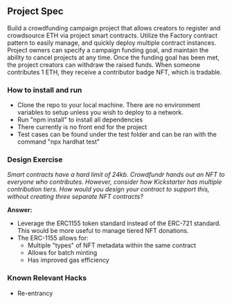 ## Project Spec
 Build a crowdfunding campaign project that allows creators to register and crowdsource ETH via project smart contracts. Utilize the Factory contract pattern to easily manage, and quickly deploy multiple contract instances. Project owners can specify a campaign funding goal, and maintain the ability to cancel projects at any time. Once the funding goal has been met, the project creators can withdraw the raised funds. When someone contributes 1 ETH, they receive a contributor badge NFT, which is tradable.
 
### How to install and run
 - Clone the repo to your local machine. There are no environment variables to setup unless you wish to deploy to a network.
 - Run "npm install" to install all dependencies
 - There currently is no front end for the project
 - Test cases can be found under the test folder and can be ran with the command "npx hardhat test"
 
### Design Exercise
*Smart contracts have a hard limit of 24kb. Crowdfundr hands out an NFT to everyone who contributes. However, consider how Kickstarter has multiple contribution tiers. How would you design your contract to support this, without creating three separate NFT contracts?*

**Answer:**
* Leverage the ERC1155 token standard instead of the ERC-721 standard. This would be more useful to manage tiered NFT donations.
* The ERC-1155 allows for:
    * Multiple "types" of NFT metadata within the same contract
    * Allows for batch minting
    * Has improved gas efficiency

### Known Relevant Hacks

 - Re-entrancy